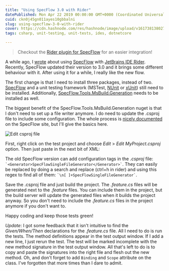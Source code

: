 ```yaml
---
title: "Using SpecFlow 3.0 with Rider"
datePublished: Mon Apr 22 2019 00:00:00 GMT+0000 (Coordinated Universal Time)
cuid: ckn0j45gn011ayes10gbbalni
slug: using-specflow-3-0-with-rider
cover: https://cdn.hashnode.com/res/hashnode/image/upload/v1617381380272/pt7zVh9Ax.jpeg
tags: csharp, unit-testing, unit-tests, ides, dotnetcore

---
```


> Checkout the [Rider plugin for SpecFlow](https://plugins.jetbrains.com/plugin/15957-specflow-for-rider) for an easier integration!

A while ago, I [wrote](https://kenbonny.net/2018/05/28/generating-specflow-files-in-rider/) about using [SpecFlow](https://specflow.org/) with [JetBrains IDE Rider](https://www.jetbrains.com/rider). Recently, SpecFlow updated their version to 3.0 and it brings some different behaviour with it. After using it for a while, I really like the new flow.

The first change is that I need to install three packages, instead of two. [SpecFlow](https://www.nuget.org/packages/SpecFlow) and a unit testing framework (MSTest, [NUnit](https://www.nuget.org/packages/NUnit/) or [xUnit](https://www.nuget.org/packages/xunit/)) still need to be installed. Additionally, [SpecFlow.Tools.MsBuild.Generation](https://www.nuget.org/packages/SpecFlow.Tools.MsBuild.Generation) needs to be installed as well.

The biggest benefit of the SpecFlow.Tools.MsBuild.Generation nuget is that I don't need to set up a file writer anymore. I do need to update the .csproj file to include some configuration. The whole process is [nicely documented](https://specflow.org/documentation/Generate-Tests-from-MsBuild/) on the SpecFlow site, but I'll give the basics here.

![Edit csproj file](https://cdn.hashnode.com/res/hashnode/image/upload/v1617381378574/nMNKrnVFq.jpeg)

First, right click on the test project and choose _Edit_ > _Edit MyProject.csproj_ option. Then just paste in the next bit of XML:

<Target Name="AfterUpdateFeatureFilesInProject">
    <!-- include any generated SpecFlow files in the compilation of the project if not included yet -->
    <ItemGroup>
        <Compile Include="\*\*\\\*.feature.cs" Exclude="@(Compile)" />
    </ItemGroup>
</Target>

The old SpecFlow version can add configuration tags in the _.csproj_ file: `` `<Generator>SpecFlowSingleFileGenerator</Generator>` ``. They can easily be replaced by doing a search and replace (ctrl+h in rider) and using this regex to find all of them: `` `\n[ ]+SpecFlowSingleFileGenerator` ``.

Save the .csproj file and just build the project. The _.feature.cs_ files will be generated next to the _.feature_ files. You can include them in the project, but the build server will update the generated files when it builds the project anyway. So you don't need to include the _.feature.cs_ files in the project anymore if you don't want to.

Happy coding and keep those tests green!

_Update_: I got some feedback that it isn't intuitive to find the _Given/When/Then_ declarations for the _.feature.cs_ file. All I need to do is run the tests. The method definitions appear in the test output window. If I add a new line, I just rerun the test. The test will be marked incomplete with the new method signature in the test output window. All that's left to do is to copy and paste the signatures into the right file and flesh out the new method. Oh, and don't forget to add `Binding` and `Scope` attribute on the class. I've forgotten that more times than I dare to admit.
